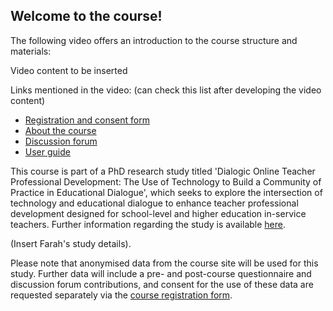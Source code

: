 ## Welcome to the course!

The following video offers an introduction to the course structure and materials:

Video content to be inserted

Links mentioned in the video: (can check this list after developing the video content)
* [Registration and consent form](insert)
* [About the course](https://mbrugha.github.io/fundamentals-of-ed-dialogue/about/)
* [Discussion forum](https://www.edudialogue.org/forum/mooc-for-facilitators/)
* [User guide](https://mbrugha.github.io/fundamentals-of-ed-dialogue/modules/introduction/user-guide/)

This course is part of a PhD research study titled 'Dialogic Online Teacher Professional Development: The Use of Technology to Build a Community of Practice in Educational Dialogue', which seeks to explore the intersection of technology and educational dialogue to enhance teacher professional development designed for school-level and higher education in-service teachers. Further information regarding the study is available [here](https://drive.google.com/file/d/1Ekrbz5_ma9CMDIytj4PZI81MqR6IGoyF/view?usp=sharing). 

(Insert Farah's study details).

Please note that anonymised data from the course site will be used for this study. Further data will include a pre- and post-course questionnaire and discussion forum contributions, and consent for the use of these data are requested separately via the [course registration form](insert).
